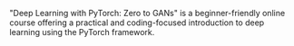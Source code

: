 "Deep Learning with PyTorch: Zero to GANs" is a beginner-friendly online course offering a practical 
and coding-focused introduction to deep learning using the PyTorch framework.
